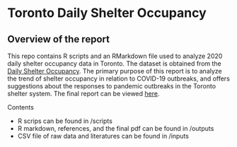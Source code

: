 # Toronto Daily Shelter Occupancy
## Overview of the report

This repo contains R scripts and an RMarkdown file used to analyze 2020 daily shelter occupancy data in Toronto. The dataset is obtained from the [Daily Shelter Occupancy](https://open.toronto.ca/dataset/daily-shelter-occupancy/). The primary purpose of this report is to analyze the trend of shelter occupancy in relation to COVID-19 outbreaks, and offers suggestions about the responses to pandemic outbreaks in the Toronto shelter system. The final report can be viewed [here](https://github.com/macoyo2/Toronto-Daily-Shelter-Occupancy/blob/main/outputs/paper/paper.pdf).

Contents
  * R scrips can be found in /scripts
  * R markdown, references, and the final pdf can be found in /outputs
  * CSV file of raw data and literatures can be found in /inputs

